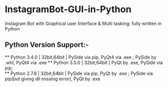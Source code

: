 # InstagramBot-GUI-in-Python
Instagram Bot with Graphical user Interface &amp; Multi tasking; fully written in Python


## Python Version Support:-
** Python 3.4.0 | 32bit,64bit | PySide via pip, PyQt4 via .exe ; PySide by .whl, PyQt4 via .exe 
** Python 3.5.0 | 32bit;64bit | PyQt by .exe, PySide via pip;  
** Python 2.7.8 | 32bit,64bit | PySide via pip, PyQt by .exe ; PySide via pip(but giving dll missing error), PyQt by .exe
